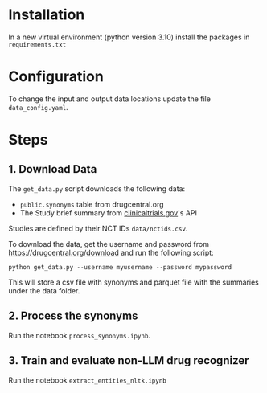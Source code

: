 # Installation
In a new virtual environment (python version 3.10) install the packages in `requirements.txt`

# Configuration
To change the input and output data locations update the file `data_config.yaml`.

# Steps
## 1. Download Data
The `get_data.py` script downloads the following data:
 * `public.synonyms` table from drugcentral.org
 * The Study brief summary from [clinicaltrials.gov](https://clinicaltrials.gov)'s API

Studies are defined by their NCT IDs `data/nctids.csv`.
  
To download the data, get the username and password from https://drugcentral.org/download and run the following script:
```
python get_data.py --username myusername --password mypassword
```

This will store a csv file with synonyms and parquet file with the summaries under the data folder.

## 2. Process the synonyms
Run the notebook `process_synonyms.ipynb`.

## 3. Train and evaluate non-LLM drug recognizer
Run the notebook `extract_entities_nltk.ipynb`

